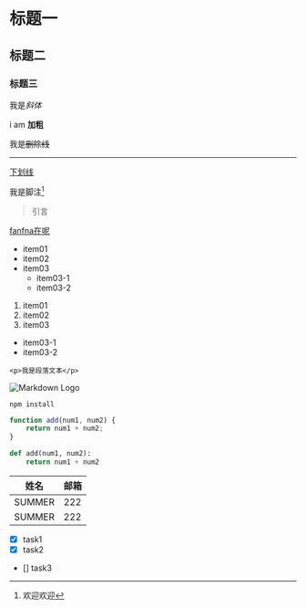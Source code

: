 <!-- 标题 -->
# 标题一
## 标题二
### 标题三

<!-- 斜体 -->
我是*斜体*

<!-- 加粗 -->
i am **加粗**

<!-- 删除线 -->
我是~~删除线~~

<!-- 分割线 -->
---

<!-- 下划线 -->
<u>下划线</u>

<!-- 脚注 -->
我是脚注[^1]

[^1]: 欢迎欢迎

<!-- 引言 -->
> 引言

<!-- 链接 -->
[fanfna在呢](https://www.baidu.com)

<!-- 无序列表 -->
- item01
- item02
- item03
  - item03-1
  - item03-2
  <!-- 有序列表 -->
1. item01
2. item02
3. item03
  - item03-1
  - item03-2

<!-- 代码 -->
`<p>我是段落文本</p>`

<!-- 图片 -->
![Markdown Logo](https://www.baidu.com)

<!-- 代码块 -->
```
npm install
```
```Javascript
function add(num1, num2) {
    return num1 + num2;
}
```

```python
def add(num1, num2):
    return num1 + num2
```
<!-- 表格 -->
| 姓名    | 邮箱 |
| ------ | ---  |
| SUMMER | 222  |
| SUMMER | 222  |

<!-- 任务列表 -->
- [x] task1
- [x] task2
- [] task3



